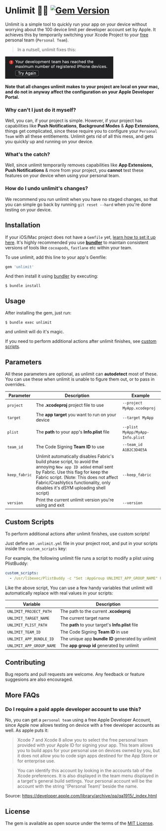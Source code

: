 # Unlimit 🚀📲 [![Gem Version](https://badge.fury.io/rb/unlimit.svg)](https://badge.fury.io/rb/unlimit)

Unlimit is a simple tool to quickly run your app on your device without worrying about the 100 device limit per developer account set by Apple. It achieves this by temporarily switching your Xcode Project to your [free](https://github.com/biocross/unlimit#do-i-require-a-paid-apple-developer-account-to-use-this) personal team (`Personal Team`).

> In a nutsell, unlimit fixes this:

<img width="350" src="https://github.com/biocross/unlimit/raw/master/images/max_devices.png" alt="Xcode Device Limit Reached Error">

**Note that all changes unlimit makes to your project are local on your mac, and do not in anyway affect the configuration on your Apple Developer Portal.**

### Why can't I just do it myself?

Well, you can, if your project is simple. However, if your project has capabilities like **Push Notifications**, **Background Modes** & **App Extensions**, things get complicated, since these require you to configure your `Personal Team` with all these entitlements. Unlimit gets rid of all this mess, and gets you quickly up and running on your device.

### What's the catch?

Well, since unlimit temporarily removes capabilities like **App Extensions, Push Notifications** & more from your project, you **cannot** test these features on your device when using your personal team.

### How do I undo unlimit's changes?

We recommend you run unlimit when you have no staged changes, so that you can simple go back by running `git reset --hard` when you're done testing on your device.

## Installation

If your iOS/Mac project does not have a `Gemfile` yet, [learn how to set it up here](https://www.mokacoding.com/blog/ruby-for-ios-developers-bundler/). It's highly recommended you use [**bundler**](https://bundler.io/) to maintain consistent versions of tools like `cocoapods`, `fastlane` etc within your team. 

To use unlimit, add this line to your app's Gemfile:

```ruby
gem 'unlimit'
```

And then install it using [bundler](https://bundler.io/) by executing:

    $ bundle install


## Usage

After installing the gem, just run:

    $ bundle exec unlimit

and unlimit will do it's magic.

If you need to perform additional actions after unlimit finishes, see [custom scripts](https://github.com/biocross/unlimit#custom-scripts).

## Parameters
All these parameters are optional, as unlimit can **autodetect** most of these. You can use these when unlimit is unable to figure them out, or to pass in overrides.

| Parameter | Description | Example |
| --- | --- | --- |
| `project` | The **.xcodeproj** project file to use | `--project MyApp.xcodeproj` |
| `target`  | The **app target** you want to run on your device | `--target MyApp` |
| `plist`   | The **path** to your app's **Info.plist** file | `--plist MyApp/MyApp-Info.plist` |
| `team_id`   | The Code Signing **Team ID** to use | `--team_id A1B2C3D4E5A` |
| `keep_fabric`   | Unlimit automatically disables Fabric's build phase script, to avoid the annoying `New app ID added` email sent by Fabric. Use this flag for keep the Fabric script. (Note: This does not affect Fabric/Crashlytics functionality, only disables it's dSYM uploading shell script) | `--keep_fabric` |
| `version`   | Print the current unlimit version you're using and exit | `--version` |

## Custom Scripts

To perform additional actions after unlimit finishes, use custom scripts!

Just define an `.unlimit.yml` file in your project root, and put in your scripts inside the `custom_scripts` key:

For example, the following unlimit file runs a script to modify a plist using PlistBuddy:

```yaml
custom_scripts:
  - /usr/libexec/PlistBuddy -c "Set :AppGroup UNLIMIT_APP_GROUP_NAME" UNLIMIT_PLIST_PATH

```
Like the above script, You can use a few handy variables that unlimit will automatically replace with real values in your scripts:

| Variable | Description |
| --- | --- |
| `UNLIMIT_PROJECT_PATH` | The path to the current **.xcodeproj** |
| `UNLIMIT_TARGET_NAME`  | The current target name |
| `UNLIMIT_PLIST_PATH`   | The **path** to your target's **Info.plist** file |
| `UNLIMIT_TEAM_ID`   | The Code Signing **Team ID** in use |
| `UNLIMIT_APP_BUNDLE_ID` | The unique app **bundle ID** generated by unlimit |
| `UNLIMIT_APP_GROUP_NAME`   | The **app group id** generated by unlimit |

## Contributing

Bug reports and pull requests are welcome. Any feedback or feature suggesions are also encouraged.

## More FAQs

### Do I require a paid apple developer account to use this?

No, you can get a `personal team` using a free Apple Developer Account, since Apple now allows testing on device with a free developer accounts as well. As apple puts it: 

> Xcode 7 and Xcode 8 allow you to select the free personal team provided with your Apple ID for signing your app. This team allows you to build apps for your personal use on devices owned by you, but it does not allow you to code sign apps destined for the App Store or for enterprise use.

>You can identify this account by looking in the accounts tab of the Xcode preferences. It is also displayed in the team menu displayed in a target's general build settings. Your personal account will be the account with the string '(Personal Team)' beside the name.

Source: https://developer.apple.com/library/archive/qa/qa1915/_index.html

## License

The gem is available as open source under the terms of the [MIT License](https://opensource.org/licenses/MIT).
